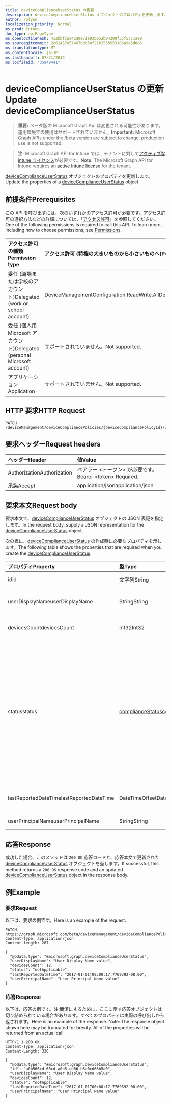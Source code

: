 ```yaml
---
title: deviceComplianceUserStatus の更新
description: deviceComplianceUserStatus オブジェクトのプロパティを更新します。
author: rolyon
localization_priority: Normal
ms.prod: Intune
doc_type: apiPageType
ms.openlocfilehash: 412bbfcaa42a0e71e93b052b04209f35f5c71a99
ms.sourcegitcommit: 2c62457e57467b8d50f21b255b553106a9a5d8d6
ms.translationtype: MT
ms.contentlocale: ja-JP
ms.lasthandoff: 07/31/2019
ms.locfileid: "35949441"
---
```

# <a name="update-devicecomplianceuserstatus"></a><span data-ttu-id="499ff-103">deviceComplianceUserStatus の更新</span><span class="sxs-lookup"><span data-stu-id="499ff-103">Update deviceComplianceUserStatus</span></span>

> <span data-ttu-id="499ff-104">**重要:** ベータ版の Microsoft Graph Api は変更される可能性があります。運用環境での使用はサポートされていません。</span><span class="sxs-lookup"><span data-stu-id="499ff-104">**Important:** Microsoft Graph APIs under the /beta version are subject to change; production use is not supported.</span></span>

> <span data-ttu-id="499ff-105">**注:** Microsoft Graph API for Intune では、テナントに対して[アクティブな intune ライセンス](https://go.microsoft.com/fwlink/?linkid=839381)が必要です。</span><span class="sxs-lookup"><span data-stu-id="499ff-105">**Note:** The Microsoft Graph API for Intune requires an [active Intune license](https://go.microsoft.com/fwlink/?linkid=839381) for the tenant.</span></span>

<span data-ttu-id="499ff-106">[deviceComplianceUserStatus](../resources/intune-deviceconfig-devicecomplianceuserstatus.md) オブジェクトのプロパティを更新します。</span><span class="sxs-lookup"><span data-stu-id="499ff-106">Update the properties of a [deviceComplianceUserStatus](../resources/intune-deviceconfig-devicecomplianceuserstatus.md) object.</span></span>

## <a name="prerequisites"></a><span data-ttu-id="499ff-107">前提条件</span><span class="sxs-lookup"><span data-stu-id="499ff-107">Prerequisites</span></span>
<span data-ttu-id="499ff-p101">この API を呼び出すには、次のいずれかのアクセス許可が必要です。アクセス許可の選択方法などの詳細については、「[アクセス許可](/graph/permissions-reference)」を参照してください。</span><span class="sxs-lookup"><span data-stu-id="499ff-p101">One of the following permissions is required to call this API. To learn more, including how to choose permissions, see [Permissions](/graph/permissions-reference).</span></span>

|<span data-ttu-id="499ff-110">アクセス許可の種類</span><span class="sxs-lookup"><span data-stu-id="499ff-110">Permission type</span></span>|<span data-ttu-id="499ff-111">アクセス許可 (特権の大きいものから小さいものへ)</span><span class="sxs-lookup"><span data-stu-id="499ff-111">Permissions (from most to least privileged)</span></span>|
|:---|:---|
|<span data-ttu-id="499ff-112">委任 (職場または学校のアカウント)</span><span class="sxs-lookup"><span data-stu-id="499ff-112">Delegated (work or school account)</span></span>|<span data-ttu-id="499ff-113">DeviceManagementConfiguration.ReadWrite.All</span><span class="sxs-lookup"><span data-stu-id="499ff-113">DeviceManagementConfiguration.ReadWrite.All</span></span>|
|<span data-ttu-id="499ff-114">委任 (個人用 Microsoft アカウント)</span><span class="sxs-lookup"><span data-stu-id="499ff-114">Delegated (personal Microsoft account)</span></span>|<span data-ttu-id="499ff-115">サポートされていません。</span><span class="sxs-lookup"><span data-stu-id="499ff-115">Not supported.</span></span>|
|<span data-ttu-id="499ff-116">アプリケーション</span><span class="sxs-lookup"><span data-stu-id="499ff-116">Application</span></span>|<span data-ttu-id="499ff-117">サポートされていません。</span><span class="sxs-lookup"><span data-stu-id="499ff-117">Not supported.</span></span>|

## <a name="http-request"></a><span data-ttu-id="499ff-118">HTTP 要求</span><span class="sxs-lookup"><span data-stu-id="499ff-118">HTTP Request</span></span>
<!-- {
  "blockType": "ignored"
}
-->
``` http
PATCH /deviceManagement/deviceCompliancePolicies/{deviceCompliancePolicyId}/userStatuses/{deviceComplianceUserStatusId}
```

## <a name="request-headers"></a><span data-ttu-id="499ff-119">要求ヘッダー</span><span class="sxs-lookup"><span data-stu-id="499ff-119">Request headers</span></span>
|<span data-ttu-id="499ff-120">ヘッダー</span><span class="sxs-lookup"><span data-stu-id="499ff-120">Header</span></span>|<span data-ttu-id="499ff-121">値</span><span class="sxs-lookup"><span data-stu-id="499ff-121">Value</span></span>|
|:---|:---|
|<span data-ttu-id="499ff-122">Authorization</span><span class="sxs-lookup"><span data-stu-id="499ff-122">Authorization</span></span>|<span data-ttu-id="499ff-123">ベアラー &lt;トークン&gt; が必要です。</span><span class="sxs-lookup"><span data-stu-id="499ff-123">Bearer &lt;token&gt; Required.</span></span>|
|<span data-ttu-id="499ff-124">承諾</span><span class="sxs-lookup"><span data-stu-id="499ff-124">Accept</span></span>|<span data-ttu-id="499ff-125">application/json</span><span class="sxs-lookup"><span data-stu-id="499ff-125">application/json</span></span>|

## <a name="request-body"></a><span data-ttu-id="499ff-126">要求本文</span><span class="sxs-lookup"><span data-stu-id="499ff-126">Request body</span></span>
<span data-ttu-id="499ff-127">要求本文で、[deviceComplianceUserStatus](../resources/intune-deviceconfig-devicecomplianceuserstatus.md) オブジェクトの JSON 表記を指定します。</span><span class="sxs-lookup"><span data-stu-id="499ff-127">In the request body, supply a JSON representation for the [deviceComplianceUserStatus](../resources/intune-deviceconfig-devicecomplianceuserstatus.md) object.</span></span>

<span data-ttu-id="499ff-128">次の表に、[deviceComplianceUserStatus](../resources/intune-deviceconfig-devicecomplianceuserstatus.md) の作成時に必要なプロパティを示します。</span><span class="sxs-lookup"><span data-stu-id="499ff-128">The following table shows the properties that are required when you create the [deviceComplianceUserStatus](../resources/intune-deviceconfig-devicecomplianceuserstatus.md).</span></span>

|<span data-ttu-id="499ff-129">プロパティ</span><span class="sxs-lookup"><span data-stu-id="499ff-129">Property</span></span>|<span data-ttu-id="499ff-130">型</span><span class="sxs-lookup"><span data-stu-id="499ff-130">Type</span></span>|<span data-ttu-id="499ff-131">説明</span><span class="sxs-lookup"><span data-stu-id="499ff-131">Description</span></span>|
|:---|:---|:---|
|<span data-ttu-id="499ff-132">id</span><span class="sxs-lookup"><span data-stu-id="499ff-132">id</span></span>|<span data-ttu-id="499ff-133">文字列</span><span class="sxs-lookup"><span data-stu-id="499ff-133">String</span></span>|<span data-ttu-id="499ff-134">エンティティのキー。</span><span class="sxs-lookup"><span data-stu-id="499ff-134">Key of the entity.</span></span>|
|<span data-ttu-id="499ff-135">userDisplayName</span><span class="sxs-lookup"><span data-stu-id="499ff-135">userDisplayName</span></span>|<span data-ttu-id="499ff-136">String</span><span class="sxs-lookup"><span data-stu-id="499ff-136">String</span></span>|<span data-ttu-id="499ff-137">DevicePolicyStatus のユーザー名。</span><span class="sxs-lookup"><span data-stu-id="499ff-137">User name of the DevicePolicyStatus.</span></span>|
|<span data-ttu-id="499ff-138">devicesCount</span><span class="sxs-lookup"><span data-stu-id="499ff-138">devicesCount</span></span>|<span data-ttu-id="499ff-139">Int32</span><span class="sxs-lookup"><span data-stu-id="499ff-139">Int32</span></span>|<span data-ttu-id="499ff-140">そのユーザーのデバイスの数。</span><span class="sxs-lookup"><span data-stu-id="499ff-140">Devices count for that user.</span></span>|
|<span data-ttu-id="499ff-141">status</span><span class="sxs-lookup"><span data-stu-id="499ff-141">status</span></span>|[<span data-ttu-id="499ff-142">complianceStatus</span><span class="sxs-lookup"><span data-stu-id="499ff-142">complianceStatus</span></span>](../resources/intune-shared-compliancestatus.md)|<span data-ttu-id="499ff-143">ポリシー レポートのコンプライアンスの状態。</span><span class="sxs-lookup"><span data-stu-id="499ff-143">Compliance status of the policy report.</span></span> <span data-ttu-id="499ff-144">可能な値は、`unknown`、`notApplicable`、`compliant`、`remediated`、`nonCompliant`、`error`、`conflict`、`notAssigned` です。</span><span class="sxs-lookup"><span data-stu-id="499ff-144">Possible values are: `unknown`, `notApplicable`, `compliant`, `remediated`, `nonCompliant`, `error`, `conflict`, `notAssigned`.</span></span>|
|<span data-ttu-id="499ff-145">lastReportedDateTime</span><span class="sxs-lookup"><span data-stu-id="499ff-145">lastReportedDateTime</span></span>|<span data-ttu-id="499ff-146">DateTimeOffset</span><span class="sxs-lookup"><span data-stu-id="499ff-146">DateTimeOffset</span></span>|<span data-ttu-id="499ff-147">ポリシー レポートの最終変更日時。</span><span class="sxs-lookup"><span data-stu-id="499ff-147">Last modified date time of the policy report.</span></span>|
|<span data-ttu-id="499ff-148">userPrincipalName</span><span class="sxs-lookup"><span data-stu-id="499ff-148">userPrincipalName</span></span>|<span data-ttu-id="499ff-149">String</span><span class="sxs-lookup"><span data-stu-id="499ff-149">String</span></span>|<span data-ttu-id="499ff-150">UserPrincipalName。</span><span class="sxs-lookup"><span data-stu-id="499ff-150">UserPrincipalName.</span></span>|



## <a name="response"></a><span data-ttu-id="499ff-151">応答</span><span class="sxs-lookup"><span data-stu-id="499ff-151">Response</span></span>
<span data-ttu-id="499ff-152">成功した場合、このメソッドは `200 OK` 応答コードと、応答本文で更新された [deviceComplianceUserStatus](../resources/intune-deviceconfig-devicecomplianceuserstatus.md) オブジェクトを返します。</span><span class="sxs-lookup"><span data-stu-id="499ff-152">If successful, this method returns a `200 OK` response code and an updated [deviceComplianceUserStatus](../resources/intune-deviceconfig-devicecomplianceuserstatus.md) object in the response body.</span></span>

## <a name="example"></a><span data-ttu-id="499ff-153">例</span><span class="sxs-lookup"><span data-stu-id="499ff-153">Example</span></span>

### <a name="request"></a><span data-ttu-id="499ff-154">要求</span><span class="sxs-lookup"><span data-stu-id="499ff-154">Request</span></span>
<span data-ttu-id="499ff-155">以下は、要求の例です。</span><span class="sxs-lookup"><span data-stu-id="499ff-155">Here is an example of the request.</span></span>
``` http
PATCH https://graph.microsoft.com/beta/deviceManagement/deviceCompliancePolicies/{deviceCompliancePolicyId}/userStatuses/{deviceComplianceUserStatusId}
Content-type: application/json
Content-length: 287

{
  "@odata.type": "#microsoft.graph.deviceComplianceUserStatus",
  "userDisplayName": "User Display Name value",
  "devicesCount": 12,
  "status": "notApplicable",
  "lastReportedDateTime": "2017-01-01T00:00:17.7769392-08:00",
  "userPrincipalName": "User Principal Name value"
}
```

### <a name="response"></a><span data-ttu-id="499ff-156">応答</span><span class="sxs-lookup"><span data-stu-id="499ff-156">Response</span></span>
<span data-ttu-id="499ff-p103">以下は、応答の例です。注:簡潔にするために、ここに示す応答オブジェクトは切り詰められている場合があります。すべてのプロパティは実際の呼び出しから返されます。</span><span class="sxs-lookup"><span data-stu-id="499ff-p103">Here is an example of the response. Note: The response object shown here may be truncated for brevity. All of the properties will be returned from an actual call.</span></span>
``` http
HTTP/1.1 200 OK
Content-Type: application/json
Content-Length: 336

{
  "@odata.type": "#microsoft.graph.deviceComplianceUserStatus",
  "id": "a0b566cd-66cd-a0b5-cd66-b5a0cd66b5a0",
  "userDisplayName": "User Display Name value",
  "devicesCount": 12,
  "status": "notApplicable",
  "lastReportedDateTime": "2017-01-01T00:00:17.7769392-08:00",
  "userPrincipalName": "User Principal Name value"
}
```





